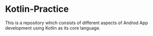 # Kotlin-Practice

This is a repository which consists of different aspects of Androd App development using Kotlin as its core language.
